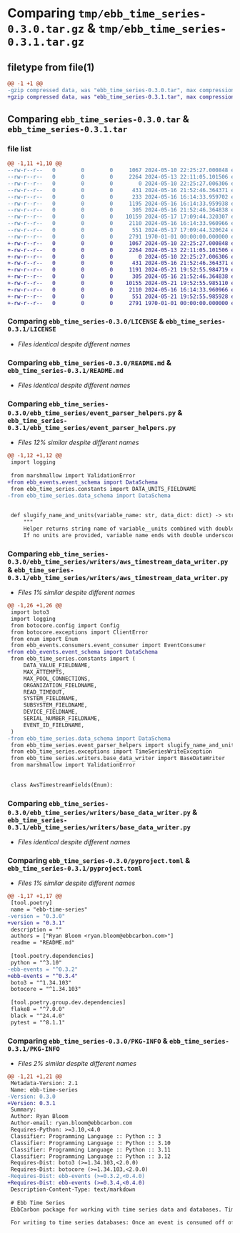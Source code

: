 # Comparing `tmp/ebb_time_series-0.3.0.tar.gz` & `tmp/ebb_time_series-0.3.1.tar.gz`

## filetype from file(1)

```diff
@@ -1 +1 @@
-gzip compressed data, was "ebb_time_series-0.3.0.tar", max compression
+gzip compressed data, was "ebb_time_series-0.3.1.tar", max compression
```

## Comparing `ebb_time_series-0.3.0.tar` & `ebb_time_series-0.3.1.tar`

### file list

```diff
@@ -1,11 +1,10 @@
--rw-r--r--   0        0        0     1067 2024-05-10 22:25:27.000848 ebb_time_series-0.3.0/LICENSE
--rw-r--r--   0        0        0     2264 2024-05-13 22:11:05.101506 ebb_time_series-0.3.0/README.md
--rw-r--r--   0        0        0        0 2024-05-10 22:25:27.006306 ebb_time_series-0.3.0/ebb_time_series/__init__.py
--rw-r--r--   0        0        0      431 2024-05-16 21:52:46.364371 ebb_time_series-0.3.0/ebb_time_series/constants.py
--rw-r--r--   0        0        0      233 2024-05-16 16:14:33.959702 ebb_time_series-0.3.0/ebb_time_series/data_schema.py
--rw-r--r--   0        0        0     1195 2024-05-16 16:14:33.959938 ebb_time_series-0.3.0/ebb_time_series/event_parser_helpers.py
--rw-r--r--   0        0        0      305 2024-05-16 21:52:46.364838 ebb_time_series-0.3.0/ebb_time_series/exceptions.py
--rw-r--r--   0        0        0    10159 2024-05-17 17:09:44.320307 ebb_time_series-0.3.0/ebb_time_series/writers/aws_timestream_data_writer.py
--rw-r--r--   0        0        0     2110 2024-05-16 16:14:33.960966 ebb_time_series-0.3.0/ebb_time_series/writers/base_data_writer.py
--rw-r--r--   0        0        0      551 2024-05-17 17:09:44.320624 ebb_time_series-0.3.0/pyproject.toml
--rw-r--r--   0        0        0     2791 1970-01-01 00:00:00.000000 ebb_time_series-0.3.0/PKG-INFO
+-rw-r--r--   0        0        0     1067 2024-05-10 22:25:27.000848 ebb_time_series-0.3.1/LICENSE
+-rw-r--r--   0        0        0     2264 2024-05-13 22:11:05.101506 ebb_time_series-0.3.1/README.md
+-rw-r--r--   0        0        0        0 2024-05-10 22:25:27.006306 ebb_time_series-0.3.1/ebb_time_series/__init__.py
+-rw-r--r--   0        0        0      431 2024-05-16 21:52:46.364371 ebb_time_series-0.3.1/ebb_time_series/constants.py
+-rw-r--r--   0        0        0     1191 2024-05-21 19:52:55.984719 ebb_time_series-0.3.1/ebb_time_series/event_parser_helpers.py
+-rw-r--r--   0        0        0      305 2024-05-16 21:52:46.364838 ebb_time_series-0.3.1/ebb_time_series/exceptions.py
+-rw-r--r--   0        0        0    10155 2024-05-21 19:52:55.985110 ebb_time_series-0.3.1/ebb_time_series/writers/aws_timestream_data_writer.py
+-rw-r--r--   0        0        0     2110 2024-05-16 16:14:33.960966 ebb_time_series-0.3.1/ebb_time_series/writers/base_data_writer.py
+-rw-r--r--   0        0        0      551 2024-05-21 19:52:55.985928 ebb_time_series-0.3.1/pyproject.toml
+-rw-r--r--   0        0        0     2791 1970-01-01 00:00:00.000000 ebb_time_series-0.3.1/PKG-INFO
```

### Comparing `ebb_time_series-0.3.0/LICENSE` & `ebb_time_series-0.3.1/LICENSE`

 * *Files identical despite different names*

### Comparing `ebb_time_series-0.3.0/README.md` & `ebb_time_series-0.3.1/README.md`

 * *Files identical despite different names*

### Comparing `ebb_time_series-0.3.0/ebb_time_series/event_parser_helpers.py` & `ebb_time_series-0.3.1/ebb_time_series/event_parser_helpers.py`

 * *Files 12% similar despite different names*

```diff
@@ -1,12 +1,12 @@
 import logging
 
 from marshmallow import ValidationError
+from ebb_events.event_schema import DataSchema
 from ebb_time_series.constants import DATA_UNITS_FIELDNAME
-from ebb_time_series.data_schema import DataSchema
 
 
 def slugify_name_and_units(variable_name: str, data_dict: dict) -> str:
     """
     Helper returns string name of variable__units combined with double underscore separator.
     If no units are provided, variable name ends with double underscore (my_var__)
```

### Comparing `ebb_time_series-0.3.0/ebb_time_series/writers/aws_timestream_data_writer.py` & `ebb_time_series-0.3.1/ebb_time_series/writers/aws_timestream_data_writer.py`

 * *Files 1% similar despite different names*

```diff
@@ -1,26 +1,26 @@
 import boto3
 import logging
 from botocore.config import Config
 from botocore.exceptions import ClientError
 from enum import Enum
 from ebb_events.consumers.event_consumer import EventConsumer
+from ebb_events.event_schema import DataSchema
 from ebb_time_series.constants import (
     DATA_VALUE_FIELDNAME,
     MAX_ATTEMPTS,
     MAX_POOL_CONNECTIONS,
     ORGANIZATION_FIELDNAME,
     READ_TIMEOUT,
     SYSTEM_FIELDNAME,
     SUBSYSTEM_FIELDNAME,
     DEVICE_FIELDNAME,
     SERIAL_NUMBER_FIELDNAME,
     EVENT_ID_FIELDNAME,
 )
-from ebb_time_series.data_schema import DataSchema
 from ebb_time_series.event_parser_helpers import slugify_name_and_units
 from ebb_time_series.exceptions import TimeSeriesWriteException
 from ebb_time_series.writers.base_data_writer import BaseDataWriter
 from marshmallow import ValidationError
 
 
 class AwsTimestreamFields(Enum):
```

### Comparing `ebb_time_series-0.3.0/ebb_time_series/writers/base_data_writer.py` & `ebb_time_series-0.3.1/ebb_time_series/writers/base_data_writer.py`

 * *Files identical despite different names*

### Comparing `ebb_time_series-0.3.0/pyproject.toml` & `ebb_time_series-0.3.1/pyproject.toml`

 * *Files 1% similar despite different names*

```diff
@@ -1,17 +1,17 @@
 [tool.poetry]
 name = "ebb-time-series"
-version = "0.3.0"
+version = "0.3.1"
 description = ""
 authors = ["Ryan Bloom <ryan.bloom@ebbcarbon.com>"]
 readme = "README.md"
 
 [tool.poetry.dependencies]
 python = "^3.10"
-ebb-events = "^0.3.2"
+ebb-events = "^0.3.4"
 boto3 = "^1.34.103"
 botocore = "^1.34.103"
 
 [tool.poetry.group.dev.dependencies]
 flake8 = "^7.0.0"
 black = "^24.4.0"
 pytest = "^8.1.1"
```

### Comparing `ebb_time_series-0.3.0/PKG-INFO` & `ebb_time_series-0.3.1/PKG-INFO`

 * *Files 2% similar despite different names*

```diff
@@ -1,21 +1,21 @@
 Metadata-Version: 2.1
 Name: ebb-time-series
-Version: 0.3.0
+Version: 0.3.1
 Summary: 
 Author: Ryan Bloom
 Author-email: ryan.bloom@ebbcarbon.com
 Requires-Python: >=3.10,<4.0
 Classifier: Programming Language :: Python :: 3
 Classifier: Programming Language :: Python :: 3.10
 Classifier: Programming Language :: Python :: 3.11
 Classifier: Programming Language :: Python :: 3.12
 Requires-Dist: boto3 (>=1.34.103,<2.0.0)
 Requires-Dist: botocore (>=1.34.103,<2.0.0)
-Requires-Dist: ebb-events (>=0.3.2,<0.4.0)
+Requires-Dist: ebb-events (>=0.3.4,<0.4.0)
 Description-Content-Type: text/markdown
 
 # Ebb Time Series
 EbbCarbon package for working with time series data and databases. Time series data is a type of data that is collected over certain time intervals and is used to analyze trends, patterns, and behavior over time. This `ebb-time-series` package is built to be used in tandem with the [ebb-events](https://pypi.org/project/ebb-events/) package to assist in the flow of time series data from event messages to various time series databases and and to read from various time series databases to export and analyze the data.
 
 For writing to time series databases: Once an event is consumed off of a message broker, use this package to write the event's data to your desired database for storage and further analysis. The combined use of these two EbbCarbon packages will enable you to streamline your data pipeline from edge node all the way to the cloud. NOTE: In order to use this package, the event writers expect to receive `ebb-event EventConsumer` objects with payloads of the `ebb-event` structure.
```


